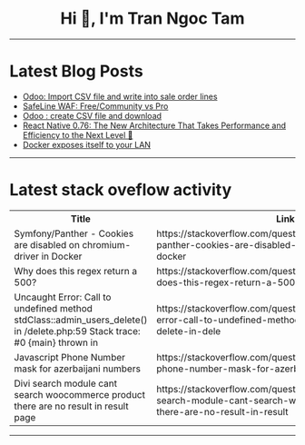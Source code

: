 <h1 align="center">Hi 👋, I'm Tran Ngoc Tam</h1>

---

# Latest Blog Posts 
<!-- BLOG-POST-LIST:START -->
- [Odoo: Import CSV file and write into sale order lines](https://dev.to/jeevanizm/odoo-import-csv-file-and-write-into-sale-order-lines-pj1)
- [SafeLine WAF: Free/Community vs Pro](https://dev.to/carrie_luo1/safeline-waf-freecommunity-vs-pro-4fd8)
- [Odoo : create CSV file and download](https://dev.to/jeevanizm/odoo-create-csv-file-and-download-jkn)
- [React Native 0.76: The New Architecture That Takes Performance and Efficiency to the Next Level 🚀](https://dev.to/abdulnasirolcan/react-native-076-the-new-architecture-that-takes-performance-and-efficiency-to-the-next-level-4jam)
- [Docker exposes itself to your LAN](https://dev.to/jarlefosen/docker-exposes-itself-to-your-lan-58pk)
<!-- BLOG-POST-LIST:END -->

---

# Latest stack oveflow activity
<table>
  <tr><th>Title</th><th>Link</th></tr>
  <!-- STACKOVERFLOW:START --><tr><td>Symfony/Panther - Cookies are disabled on chromium-driver in Docker</td><td>https://stackoverflow.com/questions/79134225/symfony-panther-cookies-are-disabled-on-chromium-driver-in-docker</td></tr><tr><td>Why does this regex return a 500?</td><td>https://stackoverflow.com/questions/79134192/why-does-this-regex-return-a-500</td></tr><tr><td>Uncaught Error: Call to undefined method stdClass::admin_users_delete&lpar;&rpar; in /delete.php:59 Stack trace: #0 {main} thrown in</td><td>https://stackoverflow.com/questions/79134183/uncaught-error-call-to-undefined-method-stdclassadmin-users-delete-in-dele</td></tr><tr><td>Javascript Phone Number mask for azerbaijani numbers</td><td>https://stackoverflow.com/questions/79134109/javascript-phone-number-mask-for-azerbaijani-numbers</td></tr><tr><td>Divi search module cant search woocommerce product there are no result in result page</td><td>https://stackoverflow.com/questions/79133780/divi-search-module-cant-search-woocommerce-product-there-are-no-result-in-result</td></tr><!-- STACKOVERFLOW:END -->
</table>

---


